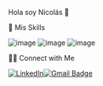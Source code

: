 Hola soy Nicolás 👋




💼  Mis Skills 

![image](https://github.com/user-attachments/assets/440d7b1e-ffc4-4dc0-9b51-2cd156044b90)
![image](https://github.com/user-attachments/assets/04d9853d-a4aa-4560-998f-97880db86832)
![image](https://github.com/user-attachments/assets/e4204f11-2ae9-4a8c-996f-24b49370c2f0)




🤝🏻  Connect with Me


<a href="https://www.linkedin.com/in/nicolas-boniface-10b083112/" rel="nofollow"><img src="https://camo.githubusercontent.com/8af942672c19a30002eccbc1a3395c785303b01c63bf192eada4a358b32fbbae/68747470733a2f2f696d672e736869656c64732e696f2f62616467652f2d4c696e6b6564496e2d3030373742353f7374796c653d666f722d7468652d6261646765266c6f676f3d4c696e6b6564496e266c6f676f436f6c6f723d7768697465" alt="LinkedIn" data-canonical-src="https://img.shields.io/badge/-LinkedIn-0077B5?style=for-the-badge&amp;logo=LinkedIn&amp;logoColor=white" style="max-width: 100%;"></a><a href="mailto:bonifacenicolas@gmail.com"><img src="https://camo.githubusercontent.com/7583d8166002a21b558156ed6a7e3e62e1721666e9fac45394e98b09eabe2161/68747470733a2f2f696d672e736869656c64732e696f2f62616467652f2d676d61696c2d6331343433383f7374796c653d666f722d7468652d6261646765266c6f676f3d476d61696c266c6f676f436f6c6f723d666666666666" alt="Gmail Badge" data-canonical-src="https://img.shields.io/badge/-gmail-c14438?style=for-the-badge&amp;logo=Gmail&amp;logoColor=ffffff" style="max-width: 100%;"></a>







<!--
**Nicobonigit/Nicobonigit** is a ✨ _special_ ✨ repository because its `README.md` (this file) appears on your GitHub profile.

Here are some ideas to get you started:

- 🔭 I’m currently working on ...
- 🌱 I’m currently learning ...
- 👯 I’m looking to collaborate on ...
- 🤔 I’m looking for help with ...
- 💬 Ask me about ...
- 📫 How to reach me: ...
- 😄 Pronouns: ...
- ⚡ Fun fact: ...
-->
